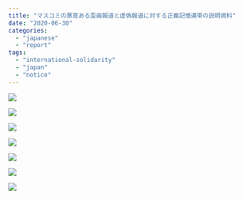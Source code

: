 ```yaml
---
title: "マスコミの悪意ある歪曲報道と虚偽報道に対する正義記憶連帯の説明資料"
date: "2020-06-30"
categories: 
  - "japanese"
  - "report"
tags: 
  - "international-solidarity"
  - "japan"
  - "notice"
---
```


![](http://womenandwar.net/kr/wp-content/uploads/2020/06/강혜정-20200629_悪意の歪曲・虚偽報道に対する説明資料_日韓言語-일본어.pdf_page_1-791x1024.jpg)

![](http://womenandwar.net/kr/wp-content/uploads/2020/06/강혜정-20200629_悪意の歪曲・虚偽報道に対する説明資料_日韓言語-일본어.pdf_page_2-791x1024.jpg)

![](http://womenandwar.net/kr/wp-content/uploads/2020/06/강혜정-20200629_悪意の歪曲・虚偽報道に対する説明資料_日韓言語-일본어.pdf_page_3-791x1024.jpg)

![](http://womenandwar.net/kr/wp-content/uploads/2020/06/강혜정-20200629_悪意の歪曲・虚偽報道に対する説明資料_日韓言語-일본어.pdf_page_4-791x1024.jpg)

![](http://womenandwar.net/kr/wp-content/uploads/2020/06/강혜정-20200629_悪意の歪曲・虚偽報道に対する説明資料_日韓言語-일본어.pdf_page_5-791x1024.jpg)

![](http://womenandwar.net/kr/wp-content/uploads/2020/06/강혜정-20200629_悪意の歪曲・虚偽報道に対する説明資料_日韓言語-일본어.pdf_page_6-791x1024.jpg)

![](http://womenandwar.net/kr/wp-content/uploads/2020/06/강혜정-20200629_悪意の歪曲・虚偽報道に対する説明資料_日韓言語-일본어.pdf_page_7-791x1024.jpg)
